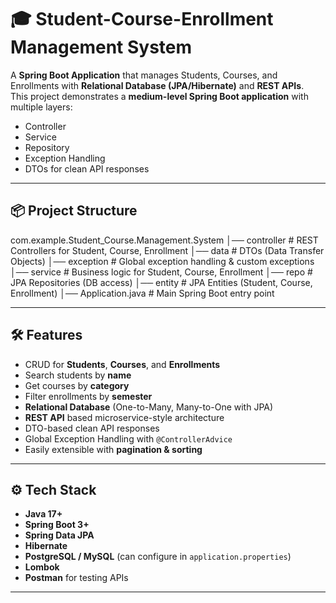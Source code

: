 


# 🎓 Student-Course-Enrollment Management System

A **Spring Boot Application** that manages Students, Courses, and Enrollments with **Relational Database (JPA/Hibernate)** and **REST APIs**.  
This project demonstrates a **medium-level Spring Boot application** with multiple layers:
- Controller
- Service
- Repository
- Exception Handling
- DTOs for clean API responses  

---

## 📦 Project Structure

com.example.Student_Course.Management.System
│── controller # REST Controllers for Student, Course, Enrollment
│── data # DTOs (Data Transfer Objects)
│── exception # Global exception handling & custom exceptions
│── service # Business logic for Student, Course, Enrollment
│── repo # JPA Repositories (DB access)
│── entity # JPA Entities (Student, Course, Enrollment)
│── Application.java # Main Spring Boot entry point



---

## 🛠 Features
- CRUD for **Students**, **Courses**, and **Enrollments**
- Search students by **name**
- Get courses by **category**
- Filter enrollments by **semester**
- **Relational Database** (One-to-Many, Many-to-One with JPA)
- **REST API** based microservice-style architecture
- DTO-based clean API responses
- Global Exception Handling with `@ControllerAdvice`
- Easily extensible with **pagination & sorting**

---

## ⚙️ Tech Stack
- **Java 17+**
- **Spring Boot 3+**
- **Spring Data JPA**
- **Hibernate**
- **PostgreSQL / MySQL** (can configure in `application.properties`)
- **Lombok**
- **Postman** for testing APIs

---


